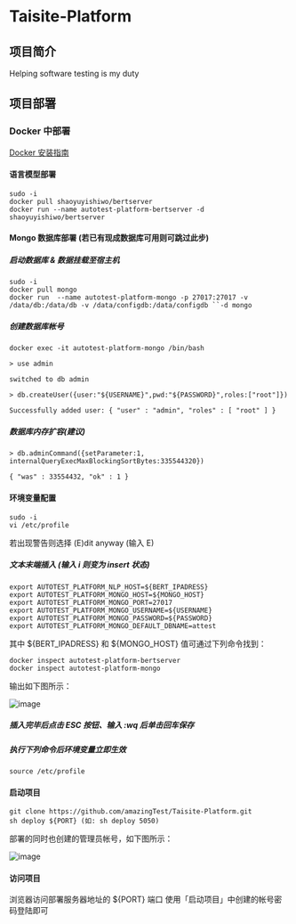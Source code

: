 # Taisite-Platform

## 项目简介

Helping software testing is my duty


## 项目部署

### Docker 中部署 

[Docker 安装指南](https://www.runoob.com/docker/ubuntu-docker-install.html)

#### 语言模型部署

	sudo -i
	docker pull shaoyuyishiwo/bertserver
	docker run --name autotest-platform-bertserver -d shaoyuyishiwo/bertserver 

#### Mongo 数据库部署 (若已有现成数据库可用则可跳过此步)
  
##### 启动数据库 & 数据挂载至宿主机
    
    sudo -i
    docker pull mongo 
    docker run  --name autotest-platform-mongo -p 27017:27017 -v /data/db:/data/db -v /data/configdb:/data/configdb ``-d mongo
  
##### 创建数据库帐号

	docker exec -it autotest-platform-mongo /bin/bash

	> use admin
  
	switched to db admin
  
    > db.createUser({user:"${USERNAME}",pwd:"${PASSWORD}",roles:["root"]})
  
	Successfully added user: { "user" : "admin", "roles" : [ "root" ] }

##### 数据库内存扩容(建议)
  
    > db.adminCommand({setParameter:1, internalQueryExecMaxBlockingSortBytes:335544320})
    
    { "was" : 33554432, "ok" : 1 }
 

#### 环境变量配置
  
    sudo -i
    vi /etc/profile
  
  若出现警告则选择 (E)dit anyway (输入 E)
  
  ##### 文本末端插入 (输入 i 则变为 insert 状态)
  
    export AUTOTEST_PLATFORM_NLP_HOST=${BERT_IPADRESS}
    export AUTOTEST_PLATFORM_MONGO_HOST=${MONGO_HOST}
    export AUTOTEST_PLATFORM_MONGO_PORT=27017
    export AUTOTEST_PLATFORM_MONGO_USERNAME=${USERNAME}
    export AUTOTEST_PLATFORM_MONGO_PASSWORD=${PASSWORD}
    export AUTOTEST_PLATFORM_MONGO_DEFAULT_DBNAME=attest
	
  其中 ${BERT_IPADRESS} 和 ${MONGO_HOST} 值可通过下列命令找到：
  
    docker inspect autotest-platform-bertserver
    docker inspect autotest-platform-mongo
  
  输出如下图所示：
  
  ![image](https://github.com/amazingTest/Taisite-Platform/blob/master/images/001.png)
  
  ##### 插入完毕后点击 ESC 按钮、输入 :wq 后单击回车保存
  
  ##### 执行下列命令后环境变量立即生效
 
    source /etc/profile

#### 启动项目

    git clone https://github.com/amazingTest/Taisite-Platform.git
    sh deploy ${PORT} (如: sh deploy 5050)
    
  部署的同时也创建的管理员帐号，如下图所示：
  
  ![image](https://github.com/amazingTest/Taisite-Platform/blob/master/images/002.png)
  
#### 访问项目

浏览器访问部署服务器地址的 ${PORT} 端口
使用「启动项目」中创建的帐号密码登陆即可


    
    
